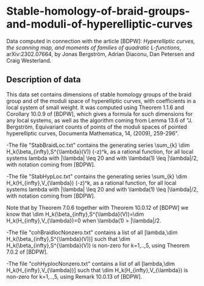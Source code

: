 # Stable-homology-of-braid-groups-and-moduli-of-hyperelliptic-curves

Data computed in connection with the article [BDPW]: *Hyperelliptic curves, the scanning map, and moments of families of quadratic L-functions*, arXiv:2302.07664, by Jonas Bergström, 
Adrian Diaconu, Dan Petersen and Craig Westerland.

## Description of data 

This data set contains dimensions of stable homology groups of the braid group and of the moduli space of hyperelliptic curves, with coefficients in a local system of small weight. It was computed using Theorem 1.1.6 and Corollary 10.0.9 of [BDPW], which gives a formula for such dimensions for any local systems, as well as the algorithm coming from Lemma 13.6 of "J. Bergström, Equivariant counts of points of the moduli spaces of pointed hyperelliptic curves, Documenta Mathematica, 14, (2009), 259-296".

-The file "StabBraidLoc.txt" contains the generating series \sum_{k} \dim H_k(\beta_{infty},S^{\lambda}(V)) (-z)^k, as a rational function, for all local systems lambda with |\lambda| \leq 20 and with \lambda(1) \leq |\lambda|/2, with notation coming from [BDPW].

-The file "StabHypLoc.txt" contains the generating series \sum_{k} \dim H_k(H_{infty},V_{\lambda}) (-z)^k, as a rational function, for all local systems lambda with |\lambda| \leq 20 and with \lambda(1) \leq |\lambda|/2, with notation coming from [BDPW].

Note that by Theorem 7.0.6 together with Theorem 10.0.12 of [BDPW] we know that \dim H_k(\beta_{infty},S^{\lambda}(V))=\dim H_k(H_{infty},V_{\lambda})=0 when \lambda(1) > |\lambda|/2. 

-The file "cohBraidlocNonzero.txt" contains a list of all [lambda,\dim H_k(\beta_{infty},S^{\lambda}(V))] such that \dim H_k(\beta_{infty},S^{\lambda}(V)) is non-zero for k=1,..,5, using Theorem 7.0.2 of [BDPW].

-The file "cohHyplocNonzero.txt" contains a list of all [lambda,\dim H_k(H_{infty},V_{\lambda})] such that \dim H_k(H_{infty},V_{\lambda}) is non-zero for k=1,..,5, using Remark 10.0.13 of [BDPW].
